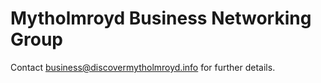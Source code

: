 # Mytholmroyd Business Networking Group

Contact <business@discovermytholmroyd.info> for further details.